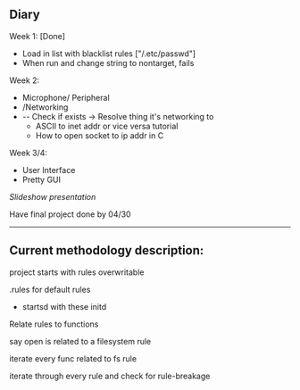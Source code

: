 ## Diary

Week 1: [Done]
- Load in list with blacklist rules ["/.etc/passwd"]
- When run and change string to nontarget, fails


Week 2:
- Microphone/ Peripheral
- /Networking
- -- Check if exists -> Resolve thing it's networking to
	- ASCII to inet addr or vice versa tutorial
    - How to open socket to ip addr in C

Week 3/4:
- User Interface
- Pretty GUI
	
*Slideshow presentation*
	
Have final project done by 04/30

---

## Current methodology description:
project starts with rules
overwritable

.rules for default rules
- startsd with these initd

Relate rules to functions

say open is related to a filesystem rule

iterate every func related to fs rule

iterate through every rule and check for rule-breakage

